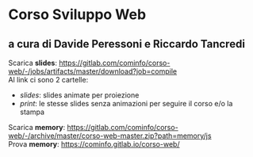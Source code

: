# Corso Sviluppo Web
## a cura di Davide Peressoni e Riccardo Tancredi

Scarica **slides**: https://gitlab.com/cominfo/corso-web/-/jobs/artifacts/master/download?job=compile  
Al link ci sono 2 cartelle:
  * _slides_: slides animate per proiezione
  * _print_: le stesse slides senza animazioni per seguire il corso e/o la stampa


Scarica **memory**: https://gitlab.com/cominfo/corso-web/-/archive/master/corso-web-master.zip?path=memory/js  
Prova **memory**: https://cominfo.gitlab.io/corso-web/
